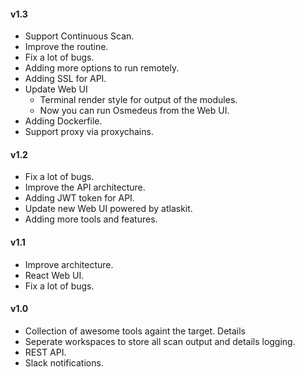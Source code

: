 #### v1.3
- Support Continuous Scan.
- Improve the routine.
- Fix a lot of bugs.
- Adding more options to run remotely.
- Adding SSL for API.
- Update Web UI
    * Terminal render style for output of the modules.
    * Now you can run Osmedeus from the Web UI.
- Adding Dockerfile.
- Support proxy via proxychains.

#### v1.2
- Fix a lot of bugs.
- Improve the API architecture.
- Adding JWT token for API.
- Update new Web UI powered by atlaskit.
- Adding more tools and features.


#### v1.1
- Improve architecture.
- React Web UI.
- Fix a lot of bugs.

#### v1.0
- Collection of awesome tools againt the target. Details
- Seperate workspaces to store all scan output and details logging.
- REST API.
- Slack notifications.